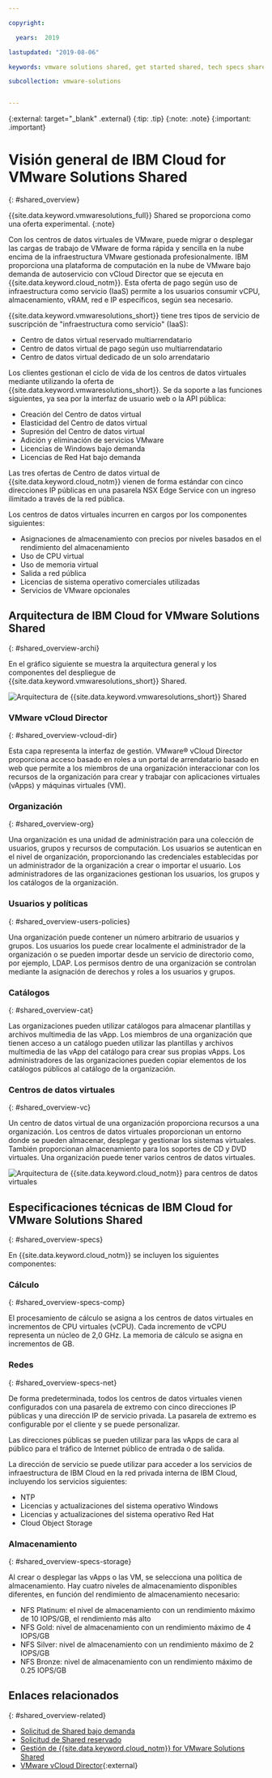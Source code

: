 ```yaml
---

copyright:

  years:  2019

lastupdated: "2019-08-06"

keywords: vmware solutions shared, get started shared, tech specs shared

subcollection: vmware-solutions


---
```


{:external: target="_blank" .external}
{:tip: .tip}
{:note: .note}
{:important: .important}

# Visión general de IBM Cloud for VMware Solutions Shared
{: #shared_overview}

{{site.data.keyword.vmwaresolutions_full}} Shared se proporciona como una oferta experimental.
{:note}

Con los centros de datos virtuales de VMware, puede migrar o desplegar las cargas de trabajo de VMware de forma rápida y sencilla en la nube encima de la infraestructura VMware gestionada profesionalmente. IBM proporciona una plataforma de computación en la nube de VMware bajo demanda de autoservicio con vCloud Director que se ejecuta en {{site.data.keyword.cloud_notm}}. Esta oferta de pago según uso de infraestructura como servicio (IaaS) permite a los usuarios consumir vCPU, almacenamiento, vRAM, red e IP específicos, según sea necesario.

{{site.data.keyword.vmwaresolutions_short}} tiene tres tipos de servicio de suscripción de "infraestructura como servicio" (IaaS):
- Centro de datos virtual reservado multiarrendatario
- Centro de datos virtual de pago según uso multiarrendatario
- Centro de datos virtual dedicado de un solo arrendatario

Los clientes gestionan el ciclo de vida de los centros de datos virtuales mediante utilizando la oferta de {{site.data.keyword.vmwaresolutions_short}}. Se da soporte a las funciones siguientes, ya sea por la interfaz de usuario web o la API pública:
- Creación del Centro de datos virtual
- Elasticidad del Centro de datos virtual
- Supresión del Centro de datos virtual
- Adición y eliminación de servicios VMware
- Licencias de Windows bajo demanda
- Licencias de Red Hat bajo demanda

Las tres ofertas de Centro de datos virtual de {{site.data.keyword.cloud_notm}} vienen de forma estándar con cinco direcciones IP públicas en una pasarela NSX Edge Service con un ingreso ilimitado a través de la red pública.

Los centros de datos virtuales incurren en cargos por los componentes siguientes:
- Asignaciones de almacenamiento con precios por niveles basados en el rendimiento del almacenamiento
- Uso de CPU virtual
- Uso de memoria virtual
- Salida a red pública
- Licencias de sistema operativo comerciales utilizadas
- Servicios de VMware opcionales

## Arquitectura de IBM Cloud for VMware Solutions Shared
{: #shared_overview-archi}

En el gráfico siguiente se muestra la arquitectura general y los componentes del despliegue de {{site.data.keyword.vmwaresolutions_short}} Shared.

![Arquitectura de {{site.data.keyword.vmwaresolutions_short}} Shared](../images/vclouddirector-architecture-public.svg "Arquitectura de {{site.data.keyword.vmwaresolutions_short}} Shared")

### VMware vCloud Director
{: #shared_overview-vcloud-dir}

Esta capa representa la interfaz de gestión. VMware® vCloud Director proporciona acceso basado en roles a un portal de arrendatario basado en web que permite a los miembros de una organización interaccionar con los recursos de la organización para crear y trabajar con aplicaciones virtuales (vApps) y máquinas virtuales (VM).

### Organización
{: #shared_overview-org}

Una organización es una unidad de administración para una colección de usuarios, grupos y recursos de computación. Los usuarios se autentican en el nivel de organización, proporcionando las credenciales establecidas por un administrador de la organización a crear o importar el usuario. Los administradores de las organizaciones gestionan los usuarios, los grupos y los catálogos de la organización.

### Usuarios y políticas
{: #shared_overview-users-policies}

Una organización puede contener un número arbitrario de usuarios y grupos. Los usuarios los puede crear localmente el administrador de la organización o se pueden importar desde un servicio de directorio como, por ejemplo, LDAP. Los permisos dentro de una organización se controlan mediante la asignación de derechos y roles a los usuarios y grupos.

### Catálogos
{: #shared_overview-cat}

Las organizaciones pueden utilizar catálogos para almacenar plantillas y archivos multimedia de las vApp. Los miembros de una organización que tienen acceso a un catálogo pueden utilizar las plantillas y archivos multimedia de las vApp del catálogo para crear sus propias vApps. Los administradores de las organizaciones pueden copiar elementos de los catálogos públicos al catálogo de la organización.

### Centros de datos virtuales
{: #shared_overview-vc}

Un centro de datos virtual de una organización proporciona recursos a una organización. Los centros de datos virtuales proporcionan un entorno donde se pueden almacenar, desplegar y gestionar los sistemas virtuales. También proporcionan almacenamiento para los soportes de CD y DVD virtuales. Una organización puede tener varios centros de datos virtuales.

![Arquitectura de {{site.data.keyword.cloud_notm}} para centros de datos virtuales](../images/virtual-datacenter-architecture-public.svg "Arquitectura de {{site.data.keyword.cloud_notm}} para centros de datos virtuales")

## Especificaciones técnicas de IBM Cloud for VMware Solutions Shared
{: #shared_overview-specs}

En {{site.data.keyword.cloud_notm}} se incluyen los siguientes componentes:

### Cálculo
{: #shared_overview-specs-comp}

El procesamiento de cálculo se asigna a los centros de datos virtuales en incrementos de CPU virtuales (vCPU). Cada incremento de vCPU representa un núcleo de 2,0 GHz. La memoria de cálculo se asigna en incrementos de GB.

### Redes
{: #shared_overview-specs-net}

De forma predeterminada, todos los centros de datos virtuales vienen configurados con una pasarela de extremo con cinco direcciones IP públicas y una dirección IP de servicio privada. La pasarela de extremo es configurable por el cliente y se puede personalizar.

Las direcciones públicas se pueden utilizar para las vApps de cara al público para el tráfico de Internet público de entrada o de salida.

La dirección de servicio se puede utilizar para acceder a los servicios de infraestructura de IBM Cloud en la red privada interna de IBM Cloud, incluyendo los servicios siguientes:
- NTP
- Licencias y actualizaciones del sistema operativo Windows
- Licencias y actualizaciones del sistema operativo Red Hat
- Cloud Object Storage

### Almacenamiento
{: #shared_overview-specs-storage}

Al crear o desplegar las vApps o las VM, se selecciona una política de almacenamiento. Hay cuatro niveles de almacenamiento disponibles diferentes, en función del rendimiento de almacenamiento necesario:

- NFS Platinum: el nivel de almacenamiento con un rendimiento máximo de 10 IOPS/GB, el rendimiento más alto
- NFS Gold: nivel de almacenamiento con un rendimiento máximo de 4 IOPS/GB
- NFS Silver: nivel de almacenamiento con un rendimiento máximo de 2 IOPS/GB
- NFS Bronze: nivel de almacenamiento con un rendimiento máximo de 0.25 IOPS/GB

## Enlaces relacionados
{: #shared_overview-related}

* [Solicitud de Shared bajo demanda](/docs/services/vmwaresolutions/services?topic=vmware-solutions-shared_ordering_ondemand)
* [Solicitud de Shared reservado](/docs/services/vmwaresolutions/services?topic=vmware-solutions-shared_ordering_reserved)
* [Gestión de {{site.data.keyword.cloud_notm}} for VMware Solutions Shared](/docs/services/vmwaresolutions/services?topic=vmware-solutions-shared_managing)
* [VMware vCloud Director](https://docs.vmware.com/en/vCloud-Director/9.7/com.vmware.vcloud.tenantportal.doc/GUID-74C9E10D-9197-43B0-B469-126FFBCB5121.html){:external}
